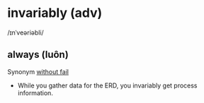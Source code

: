 # invariably (adv)

/ɪnˈveəriəbli/

## always (luôn)

Synonym [without fail]()

- While you gather data for the ERD, you invariably get process information.